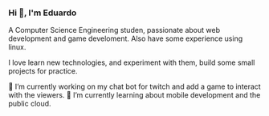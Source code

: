 ### Hi 👋, I'm Eduardo 
A Computer Science Engineering studen, passionate about web development and game develoment. Also have some experience using linux.

I love learn new technologies, and experiment with them, build some small projects for practice.

 🔭 I’m currently working on my chat bot for twitch and add a game to interact with the viewers.
 🌱 I’m currently learning about mobile development and the public cloud.

<!--
**ArssG/ArssG** is a ✨ _special_ ✨ repository because its `README.md` (this file) appears on your GitHub profile.

Here are some ideas to get you started:

- 🔭 I’m currently working on ...
- 🌱 I’m currently learning ...
- 👯 I’m looking to collaborate on ...
- 🤔 I’m looking for help with ...
- 💬 Ask me about ...
- 📫 How to reach me: ...
- 😄 Pronouns: ...
- ⚡ Fun fact: ...
-->
